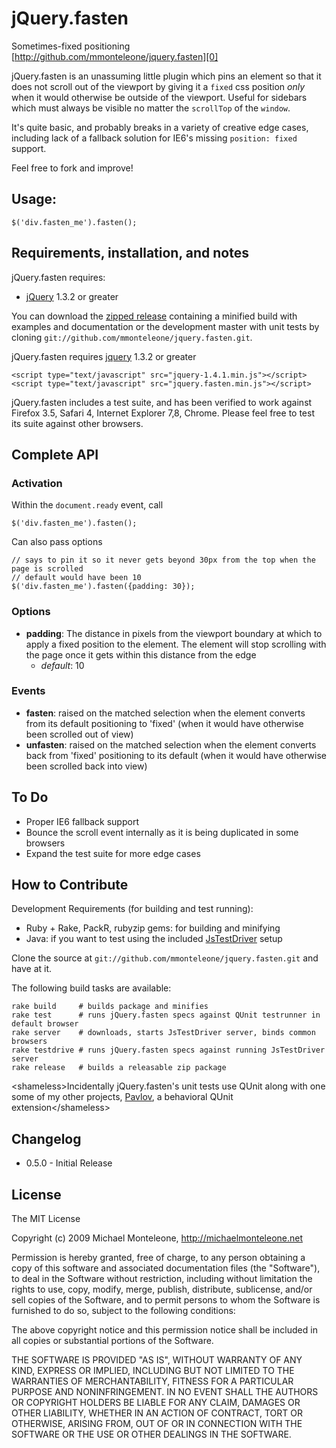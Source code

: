 jQuery.fasten
=============
Sometimes-fixed positioning  
[http://github.com/mmonteleone/jquery.fasten][0]

jQuery.fasten is an unassuming little plugin which pins an element so that it does not scroll out of the viewport by giving it a `fixed` css position *only* when it would otherwise be outside of the viewport.  Useful for sidebars which must always be visible no matter the `scrollTop` of the `window`.

It's quite basic, and probably breaks in a variety of creative edge cases, including lack of a fallback solution for IE6's missing `position: fixed` support.  

Feel free to fork and improve!

Usage:
------

    $('div.fasten_me').fasten();

Requirements, installation, and notes
-------------------------------------

jQuery.fasten requires:

* [jQuery][3] 1.3.2 or greater

You can download the [zipped release][8] containing a minified build with examples and documentation or the development master with unit tests by cloning `git://github.com/mmonteleone/jquery.fasten.git`.

jQuery.fasten requires [jquery][3] 1.3.2 or greater

    <script type="text/javascript" src="jquery-1.4.1.min.js"></script>
    <script type="text/javascript" src="jquery.fasten.min.js"></script>

jQuery.fasten includes a test suite, and has been verified to work against Firefox 3.5, Safari 4, Internet Explorer 7,8, Chrome.  Please feel free to test its suite against other browsers.

Complete API
------------

### Activation

Within the `document.ready` event, call

    $('div.fasten_me').fasten();

Can also pass options

    // says to pin it so it never gets beyond 30px from the top when the page is scrolled
    // default would have been 10
    $('div.fasten_me').fasten({padding: 30});
    
### Options

* **padding**: The distance in pixels from the viewport boundary at which to apply a fixed position to the element.  The element will stop scrolling with the page once it gets within this distance from the edge
  * *default*: 10

### Events

* **fasten**:  raised on the matched selection when the element converts from its default positioning to 'fixed' (when it would have otherwise been scrolled out of view)
* **unfasten**:  raised on the matched selection when the element converts back from 'fixed' positioning to its default (when it would have otherwise been scrolled back into view)

To Do
-----

* Proper IE6 fallback support
* Bounce the scroll event internally as it is being duplicated in some browsers
* Expand the test suite for more edge cases

How to Contribute
-----------------

Development Requirements (for building and test running):

* Ruby + Rake, PackR, rubyzip gems: for building and minifying
* Java: if you want to test using the included [JsTestDriver][6] setup

Clone the source at `git://github.com/mmonteleone/jquery.fasten.git` and have at it.

The following build tasks are available:

    rake build     # builds package and minifies
    rake test      # runs jQuery.fasten specs against QUnit testrunner in default browser
    rake server    # downloads, starts JsTestDriver server, binds common browsers
    rake testdrive # runs jQuery.fasten specs against running JsTestDriver server
    rake release   # builds a releasable zip package

&lt;shameless&gt;Incidentally jQuery.fasten's unit tests use QUnit along with one some of my other projects, [Pavlov][4], a behavioral QUnit extension&lt;/shameless&gt;

Changelog
---------

* 0.5.0 - Initial Release

License
-------

The MIT License

Copyright (c) 2009 Michael Monteleone, http://michaelmonteleone.net

Permission is hereby granted, free of charge, to any person obtaining
a copy of this software and associated documentation files (the
"Software"), to deal in the Software without restriction, including
without limitation the rights to use, copy, modify, merge, publish,
distribute, sublicense, and/or sell copies of the Software, and to
permit persons to whom the Software is furnished to do so, subject to
the following conditions:

The above copyright notice and this permission notice shall be
included in all copies or substantial portions of the Software.

THE SOFTWARE IS PROVIDED "AS IS", WITHOUT WARRANTY OF ANY KIND,
EXPRESS OR IMPLIED, INCLUDING BUT NOT LIMITED TO THE WARRANTIES OF
MERCHANTABILITY, FITNESS FOR A PARTICULAR PURPOSE AND
NONINFRINGEMENT. IN NO EVENT SHALL THE AUTHORS OR COPYRIGHT HOLDERS BE
LIABLE FOR ANY CLAIM, DAMAGES OR OTHER LIABILITY, WHETHER IN AN ACTION
OF CONTRACT, TORT OR OTHERWISE, ARISING FROM, OUT OF OR IN CONNECTION
WITH THE SOFTWARE OR THE USE OR OTHER DEALINGS IN THE SOFTWARE.

[0]: http://github.com/mmonteleone/jquery.fasten "jQuery.fasten"
[1]: http://michaelmonteleone.net "Michael Monteleone"
[3]: http://jquery.com "jQuery"
[4]: http://github.com/mmonteleone/pavlov "Pavlov"
[6]: http://code.google.com/p/js-test-driver/ "JsTestDriver"
[7]: http://github.com/mmonteleone/jquery.fasten/raw/master/jquery.fasten.js "raw fasten script"
[8]: http://cloud.github.com/downloads/mmonteleone/jquery.fasten/jquery.fasten.zip "jQuery.fasten Release"
